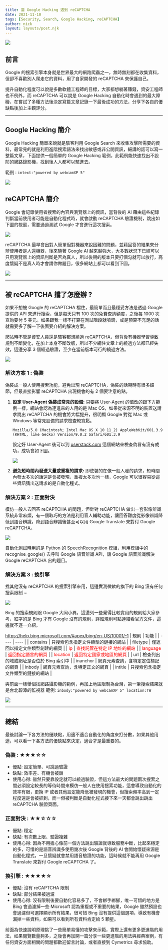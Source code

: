```yaml
---
title: 當 Google Hacking 遇到 reCAPTCHA
date: 2021-11-10
tags: [Security, Search, Google Hacking, reCAPTCHA]
author: nick
layout: layouts/post.njk
---
```


![](/img/posts/nick/google-recaptcha/re_1.jpg)

## 前言
Google 的搜索引擎本身就是世界最大的網路爬蟲之一，無時無刻都在收集資料，但卻不喜歡別人爬走它的資料，用了自家開發的 reCAPTCHA 來保護自己。

提升自動化程度可以說是多數軟體工程師的目標，大家都想躺著賺錢，資安工程師也不例外，而 reCAPTCHA 可以說是 Google Hacking 自動化時會遇到的最大障礙，在嘗試了多種方法後決定寫篇文章記錄一下最後成功的方法，分享下各自的優缺點後加上主觀評分。
___

## Google Hacking 簡介

Google Hacking 簡單來說就是駭客利用 Google Search 來收集攻擊所需要的資料，最常見的就是利用進階搜索語法來找出敏感或非公開資訊，細講的話可以寫一整篇文章，下面提供一個簡單的 Google Hacking 範例，此範例能快速找出不設防的網路錄影機，找到後人人都可以駭進去。

範例 : `intext:"powered by webcamXP 5"`

![](/img/posts/nick/google-recaptcha/re_2.jpg)




## reCAPTCHA 簡介
Google 會記錄使用者搜索的內容與瀏覽器上的資訊，當背後的 AI 藉由這些紀錄判斷當前使用者可能是自動化程式時，就會啟動 reCAPTCHA 驗證機制，跳出如下圖的視窗，需要通過測試 Google 才會進行這次搜索。

![](/img/posts/nick/google-recaptcha/re_3.jpg)

reCAPTCHA 最早會出對人簡單但對機器來說困難的問題，並藉回答的結果來分辨使用者是人還機器，後來隨著 Google AI 越來越強大，大多數狀況下已經可以只用瀏覽器上的資訊判斷是否為真人，所以後期的版本只要打個勾就可以放行，高度懷疑不是真人時才會請你做題目，很多網站上都可以看到下圖。

![](/img/posts/nick/google-recaptcha/re_4.jpg)
___

## 被 reCAPTCHA 擋了怎麼辦 ?
如果不想被 Google 的 reCAPTCHA 檔住，最簡單而且最穩妥方法是透過 Google 提供的 API 來進行搜索，但是每天只有 100 次的免費查詢額度，之後每 1000 次查詢要付 5 美元。如果跟我一樣不打算在測試階段就噴錢，或是預算不充足的話就需要多了解一下後面要介紹的解決方案。

爬站時不管是資安人員還是駭客都想繞過 reCAPTCHA，但背後有機器學習導致規則不斷變化，在加上本身不斷改版，所以不少網住文章上的繞過方法都已經失效，這邊分享 3 個經過驗證，至少在當前版本可行的繞過方法。

![](/img/posts/nick/google-recaptcha/re_5.jpg)

### 解決方案 1 : 偽裝

偽裝成一般人使用搜索功能，避免出現 reCAPTCHA，偽裝的話期時有很多細節，但最直接影響 reCAPTCHA 出現機會的有 2 個要注意的點。

1. **設定 User-Agent 偽裝成常見的設備:**
    只要將 User-Agent 的值改的跟下方範例一樣，網站會認為連進來的人用的是 Mac OS，如果從來源不明的裝置送請求跳出 reCAPTCHA 的機會將大幅提升，很明顯 Google 對從 Mac 或 Windows 等常見設備的請求檢查較寬鬆。

    `Mozilla/5.0 (Macintosh; Intel Mac OS X 10_11_2) AppleWebKit/601.3.9 (KHTML, like Gecko) Version/9.0.2 Safari/601.3.9`
    
    設定好 User-Agent 後可以到 [userstack.com](https://userstack.com/) 這個網站來檢查偽冒有沒有成功，成功會如下圖。
    
    ![](/img/posts/nick/google-recaptcha/re_6.jpg)
    
2. **避免短時間內發送大量或重複的請求:**
    即使裝的在像一般人發的請求，短時間內發太多次的話還是會被發現，重複太多次也一樣，Google 可以很容易從這些資訊猜出送請求的是自動化程式。


### 解決方案 2 : 正面對決
模仿一般人去回答 reCAPTCHA 的問題，但針對 reCAPTCHA 做出一套影像辨識系統非常麻煩，有一個取巧的方法是利用盲人輔助功能，讓回答難度從影像辨識降低到語音辨識，降到語音辨識後甚至可以用 Google Translate 來對付 Google reCAPTCHA。

![](/img/posts/nick/google-recaptcha/re_7.jpg)

自動化測試時用的是 Python 的 SpeechRecognition 模組，利用模組中的 recognixe_google() 去呼叫 Google 語音辨識 API，讓 Google 語音辨識解決 Google reCAPTCHA 出的題目。

### 解決方案 3 : 換引擎
找其他沒有 reCAPTCHA 的搜索引擎來用，這邊實測微軟的旗下的 Bing 沒有任何搜索限制 ~

![](/img/posts/nick/google-recaptcha/re_8.jpg)

Bing 的搜索規則跟 Google 大同小異，這邊列一些覺得比較實用的規則給大家參考，紅字的是 Bing 才有 Google 沒有的規則，詳細規則可點連結看官方文件，這邊就不逐一介紹。

https://help.bing.microsoft.com/#apex/bing/en-US/10001/-1
|  規則   | 功能  |
|  ----  | ----  |
|  contains  | 只搜索包含指定文件類型的鏈接的網站  |
|  filetype  | 僅返回以指定文件類型創建的網頁  |
|  <font color=#FF0000>ip</font>  | <font color=#FF0000>查找託管在特定 IP 地址的網站</font>  |
|  <font color=#FF0000>language</font>  | <font color=#FF0000>返回指定語言的網頁</font>  |
|  <font color=#FF0000>location</font>  | <font color=#FF0000>返回特定國家或地區的網頁</font>  |
|  url  | 檢查列出的域或網址是否位於 Bing 索引中  |
|  inanchor  | 網頁元素查詢，含特定定位標記的網頁  |
|  inbody  | 網頁元素查詢，含特定正文的網頁  |
|  intitle  | 只搜索包含指定文件類型的鏈接的網站  |

與前面一樣舉個找網路攝影機的範例，再加上地區限制為台灣，第一筆搜索結果就是台北碧潭的監視器
範例: `inbody:"powered by webcamXP 5" location:TW`

![](/img/posts/nick/google-recaptcha/re_9.jpg)

___

## 總結

最後討論一下各方法的優缺點，用適不適合自動化的角度來打分數，如果其他用途，可以看一下各方法的優缺點來決定，適合才是最重要的。

### 偽裝 : ★★★☆☆

* 優點: 設定簡單、可跳過驗證
* 缺點: 效率差、有機會被鎖
* 使用心得:
    雖然只要靠設定就可以繞過驗證，但這方法最大的問題兩次搜索之間必須設定較長的等待時間來模仿一般人在使用搜索功能，這會導致自動化的效率有限，更換 IP 或者其他設定能降低被發現的機會，但搜索頻率高到一定程度還是會被抓到，而一但被判斷是自動化程式接下來一天都會跳出跳出 reCAPTCHA 驗證頁面。
    
### 正面對決 : ★★☆☆☆

* 優點: 穩定
* 缺點: 有次數上限、驗證複雜
* 使用心得:
    因為不用擔心像前一個方法跳出驗證就導致服務中斷，比起來穩定的多，可惜的是語音辨識多使用幾次後 Google 背後的 AI 會開始懷疑來源是自動化程式，一旦懷疑就會禁用語音驗證的功能，這時候就不能再用 Google Translate 來對付 Google reCAPTCHA 了。
    
### 換引擎 : ★★★★☆

* 優點: 沒有 reCAPTCHA 限制
* 缺點: 部分結果被過濾
* 使用心得:
    沒有限制後要自動化容易多了，不會綁手綁腳，唯一可惜的地方是 Bing 會過濾掉一些 Microsoft 認為重複或不重要的結果，Google 雖然預設也會過濾但可選擇顯示所有結果，很可惜 Bing 沒有提供這個選項，導致有機會漏掉一些資料，如果可以看到所有資料肯定給 5 顆星。
    
前面為快速說明原理挑了一些簡單易懂的攻擊來示範，實際上還有更多更進階的用法，如果閱覽數量夠多，之後會再加開一篇分享一些更進階的用法與經典案例，有任何資安方面相關的問題都歡迎留言討論，或者直接到 Cymetrics 尋求協助。

